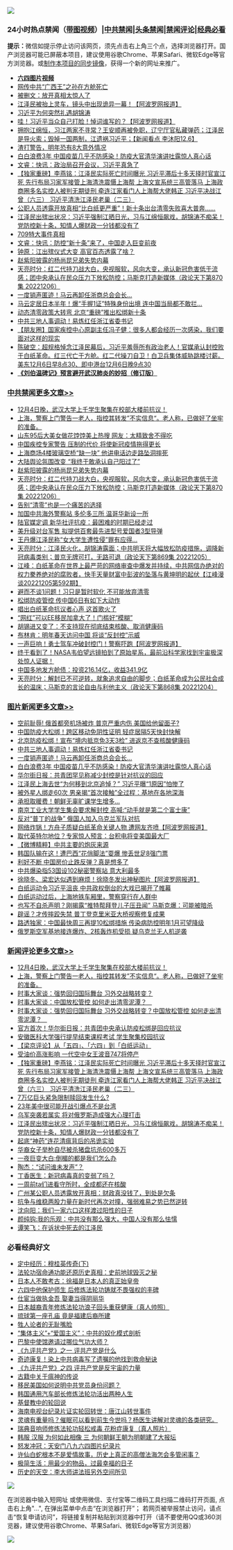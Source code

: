 ![](https://raw.githubusercontent.com/jsvpn/jsproxy/dev/64photo/fqnews-qr.jpg)

<div id="tt">
<h3>24小时热点禁闻（<a href="https://aaa.v2dns.tk/?QAjUl=BgRp5UNKRn&T5Vk=fPVH&Q59Ab=WxGE" target="_blank">带图视频</a>）|<a href="#%E4%B8%AD%E5%85%B1%E7%A6%81%E9%97%BB%E6%9B%B4%E5%A4%9A%E6%96%87%E7%AB%A0">中共禁闻</a>|<a href="#%E5%9B%BE%E7%89%87%E6%96%B0%E9%97%BB%E6%9B%B4%E5%A4%9A%E6%96%87%E7%AB%A0">头条禁闻</a>|<a href="#%E6%96%B0%E9%97%BB%E8%AF%84%E8%AE%BA%E6%9B%B4%E5%A4%9A%E6%96%87%E7%AB%A0">禁闻评论|<a href="#%E5%BF%85%E7%9C%8B%E7%BB%8F%E5%85%B8%E5%A5%BD%E6%96%87">经典必看</a></h3>
<div><b>提示：</b>微信如提示停止访问该网页，须先点击右上角三个点，选择浏览器打开。国产浏览器可能已屏蔽本项目，建议使用谷歌Chrome、苹果Safari、微软Edge等官方浏览器。或<a href="%E5%88%B6%E4%BD%9Cgit%E7%A6%81%E9%97%BB%E9%95%9C%E5%83%8F.md">制作本项目的同步镜像</a>，获得一个新的网址来推广。</div>
<ul>
<li><b><a href="http://d2.v2rss.gq/64.mp4" target="_blank">六四图片视频</a></b></li>
<li><a href="/cnnews/20221207/1820508.md">网传中共“广西王”之孙在方舱死亡</a></li>
<li><a href="/cnnews/20221207/1820645.md">被删文：放开真相太惊人了</a></li>
<li><a href="/cnnews/20221207/1820589.md">江泽民被抬上灵车，镜头中出现诡异一幕！【阿波罗网报道】</a></li>
<li><a href="/baitai/20221207/1820625.md">习近平为何突然礼遇胡锦涛</a></li>
<li><a href="/cnnews/20221207/1820612.md">哇！习近平当众自己打脸！悼词谁写的？【阿波罗网报道】</a></li>
<li><a href="/sohnews/20221207/1820585.md">拥抱江绵恒，习江两家不寻常？王安顺再被免职，辽宁厅官私藏弹药；江泽民是导火索；毁掉一国两制，江遗祸习近平；【新闻看点 李沐阳12.6】</a></li>
<li><a href="/cnnews/20221207/1820529.md">渣打警告，明年恐有8大意外情况</a></li>
<li><a href="/topimagenews/20221207/1820720.md">白白浪费3年 中国疫苗几乎不防感染！防疫大官清华演讲吐露惊人真心话</a></li>
<li><a href="/sohnews/20221207/1820661.md">文睿：快讯：政治局召开会议，习近平真急了</a></li>
<li><a href="/comments/20221207/1820680.md">【独家重磅】李燕铭：江泽民实际死亡时间曝光 习近平滞后十多天择时官宣江死 先行布局习家军接管上海清洗震慑上海帮 上海文宣系统三高管落马 上海政商圈多名实控人被判无期徒刑 牵连江家看门人上海帮大佬韩正 习近平决战江曾（六三） 习近平清洗江泽民老巢（二三）</a></li>
<li><a href="/sohnews/20221207/1820722.md">公职人员透露开放真相“比白纸更严重”！新十条出台清零失败喜大普奔……</a></li>
<li><a href="/comments/20221207/1820629.md">江泽民出殡出状况：习近平强制江晒日光，习与江绵恒飙戏，胡锦涛不痴呆！党防控新十条，知情人爆财政一分钱都没有了</a></li>
<li><a href="/renquan/20221207/1820719.md">709特大事件真相</a></li>
<li><a href="/sohnews/20221207/1820693.md">文睿：快讯：防控“新十条”来了，中国走入巨变前夜</a></li>
<li><a href="/comments/20221207/1820516.md">钟原：江出殡仪式大变 高官百态透露了啥？</a></li>
<li><a href="/cbnews/20221207/1820631.md">赵紫阳披露的杨尚昆兄弟失势内幕</a></li>
<li><a href="/cbnews/20221207/1820630.md">天亮时分：红二代持刀战大白，央视服软，风向大变，承认新冠危害低于流感；团中央承认在民众压力下放松防控；马斯克打造新媒体（政论天下第870集 20221206）</a></li>
<li><a href="/topimagenews/20221207/1820721.md">一度销声匿迹！马云再卸任浙商总会会长…</a></li>
<li><a href="/cnnews/20221207/1820784.md">马云定居日本半年！爆“手握1证”特殊身份出境 连中国当局都不敢拦…</a></li>
<li><a href="/headline/20221207/1820707.md">动态清零政策大转弯 北京“重磅”推出松绑新十条</a></li>
<li><a href="/topimagenews/20221207/1820799.md">中共三地人事调动！易炼红任浙江省委书记</a></li>
<li><a href="/baitai/20221207/1820739.md">【朋友圈】国家疾控中心原副主任冯子健：很多人都会经历一次感染，我们要面对这样的现实</a></li>
<li><a href="/sohnews/20221207/1820743.md">陈破空：超规格悼念江泽民幕后，习近平羞辱所有政治老人！官媒承认封控败于白纸革命。红三代亡于方舱。红二代操刀自卫！白卫兵集体威胁跳楼讨薪。美东12月6日早8点30、即中港台12月6日晚9点30</a></li>
<li><b><a href="/comments/20200207/1272816.md" target="_blank">《刘伯温碑记》预言避开武汉肺炎的妙招（修订版）</a></b></li>
</ul>
</div>

<div class="catlist">
<h3><a href="/cbnews/" target="_blank">中共禁闻</a><span><a href="/cbnews/" target="_blank" rel="nofollow">更多文章>></a></span></h3>
<ul>
<li><a href="/comments/20221208/1820902.md" target="_blank">12月4日晚，武汉大学上千学生聚集在校部大楼前抗议！</a></li>
<li><a href="/comments/20221208/1820899.md" target="_blank">上海，警察上门警告一老人，指控其转发”不实信息“。老人称，已做好了坐牢的准备。</a></li>
<li><a href="/cbnews/20221208/1820863.md" target="_blank">山东95后大美女做花饽饽美上热搜 网友：太精致舍不得吃</a></li>
<li><a href="/cbnews/20221208/1820852.md" target="_blank">中国疾控专家警告 压制的代价 将使新冠疫情拖得更长</a></li>
<li><a href="/cbnews/20221208/1820835.md" target="_blank">上海商场4楼玻璃空桥“缺一块” 他讲电话边走路坠洞摔死</a></li>
<li><a href="/cbnews/20221207/1820800.md" target="_blank">大陆舆论氛围改变 “我终于敢承认自己阳过了”</a></li>
<li><a href="/cbnews/20221207/1820631.md" target="_blank">赵紫阳披露的杨尚昆兄弟失势内幕</a></li>
<li><a href="/cbnews/20221207/1820630.md" target="_blank">天亮时分：红二代持刀战大白，央视服软，风向大变，承认新冠危害低于流感；团中央承认在民众压力下放松防控；马斯克打造新媒体（政论天下第870集 20221206）</a></li>
<li><a href="/cbnews/20221207/1820492.md" target="_blank">告别“清零”也是一个痛苦的选择</a></li>
<li><a href="/cbnews/20221207/1820480.md" target="_blank">加国中共海外警察站 多伦多三所 温哥华新设一所</a></li>
<li><a href="/cbnews/20221206/1820409.md" target="_blank">陆官媒定调 新华社评抗疫：最困难的时期已经走过</a></li>
<li><a href="/cbnews/20221206/1820335.md" target="_blank">美升级对台军售 拟提供百套最先进型号爱国者3型导弹</a></li>
<li><a href="/cbnews/20221206/1820281.md" target="_blank">王丹爆江泽民称“女大学生遭性侵”罪有应得…</a></li>
<li><a href="/cbnews/20221206/1820248.md" target="_blank">天亮时分：江泽民火化，胡锦涛露面；中共明天将大幅放松防疫措施，调降新冠病毒类别；普京无牌可打，无路可退（政论天下第869集 20221205）</a></li>
<li><a href="/cbnews/20221206/1820179.md" target="_blank">江峰：白纸革命在世界上最严苛的网络审查中爆发并持续，中共网信办绝对的权力豢养绝对的腐败者，快手天量财富中彭波的坠落与黄坤明的起伏【江峰漫谈20221205第592期】</a></li>
<li><a href="/cbnews/20221206/1820102.md" target="_blank">避而不谈1问题！习只是暂时软化 不可能放弃清零</a></li>
<li><a href="/cbnews/20221206/1820101.md" target="_blank">松绑防疫管控 传中国6日有如下大动作</a></li>
<li><a href="/cbnews/20221206/1820100.md" target="_blank">唱出白纸革命抗议者心声 这首歌火了</a></li>
<li><a href="/cbnews/20221206/1820099.md" target="_blank">“网红”可以EE移民加拿大了！门槛好“模糊”</a></li>
<li><a href="/cbnews/20221206/1820032.md" target="_blank">胡锡进又变了：不支持现在彻底结束核酸、取消健康码</a></li>
<li><a href="/cbnews/20221205/1820018.md" target="_blank">布林肯：明年春天访问中国 将谈“反封控”示威</a></li>
<li><a href="/cbnews/20221205/1819972.md" target="_blank">一声巨响！勇士驾车冲破封控门！警察吓跑【阿波罗网报道】</a></li>
<li><a href="/comments/20221205/1819955.md" target="_blank">终于看到了！NASA韦伯望远镜拍到了原始星系，最前沿科学家找到宇宙极深处惊人证据！</a></li>
<li><a href="/cbnews/20221205/1819924.md" target="_blank">中国多地发方舱债：投资216.14亿，收益341.9亿</a></li>
<li><a href="/cbnews/20221205/1819832.md" target="_blank">天亮时分：解封已不可逆转，就象追求自由的脚步；白纸革命成为公民社会成长的温床；马斯克的言论自由与利他主义（政论天下第868集 20221204）</a></li>

</ul>
</div>
<div class="catlist">
<h3><a href="/topimagenews/" target="_blank">图片新闻</a><span><a href="/topimagenews/" target="_blank" rel="nofollow">更多文章>></a></span></h3>
<ul>
<li><a href="/topimagenews/20221208/1820871.md" target="_blank">空前耻辱! 俄首都旁机场被炸 普京严重内伤 美国给他留面子?</a></li>
<li><a href="/topimagenews/20221208/1820823.md" target="_blank">中国防疫大松绑！跨区移动免阴性证明 轻症居隔5天快封快解</a></li>
<li><a href="/topimagenews/20221208/1820822.md" target="_blank">北京防疫松绑！宣布“境内抵京免3天3检” 进返京不查核酸健康码</a></li>
<li><a href="/topimagenews/20221207/1820799.md" target="_blank">中共三地人事调动！易炼红任浙江省委书记</a></li>
<li><a href="/topimagenews/20221207/1820721.md" target="_blank">一度销声匿迹！马云再卸任浙商总会会长…</a></li>
<li><a href="/topimagenews/20221207/1820720.md" target="_blank">白白浪费3年 中国疫苗几乎不防感染！防疫大官清华演讲吐露惊人真心话</a></li>
<li><a href="/topimagenews/20221206/1820407.md" target="_blank">华尔街日报：共青团罕见称减少封控是针对抗议的回应</a></li>
<li><a href="/topimagenews/20221206/1820381.md" target="_blank">江泽民上海去世“为何移到北京追悼？” 习近平曝“1原因”怕惨了</a></li>
<li><a href="/topimagenews/20221206/1820380.md" target="_blank">被外星人绑走60次 男亲揭“首次接触”全过程：基地在各地深海</a></li>
<li><a href="/topimagenews/20221206/1820316.md" target="_blank">承担取暖费！朝鲜无辜旷课学生增多…</a></li>
<li><a href="/topimagenews/20221206/1820314.md" target="_blank">南京工业大学学生集会要求解封控 高喊:“动手就是第二个富士康”</a></li>
<li><a href="/topimagenews/20221206/1820272.md" target="_blank">反对“普丁的战争” 俄国人加入乌克兰军队对抗</a></li>
<li><a href="/topimagenews/20221206/1820257.md" target="_blank">网络炸锅！方舟子质疑白纸革命关键人物 遭网友齐喷【阿波罗网报道】</a></li>
<li><a href="/topimagenews/20221206/1820251.md" target="_blank">取代英特尔地位？专家惊人预言：台积电将变美国最大厂</a></li>
<li><a href="/topimagenews/20221206/1820250.md" target="_blank">【微博精粹】中共主要的炮灰来源</a></li>
<li><a href="/topimagenews/20221206/1820249.md" target="_blank">韩国队输在这！遭巴西“花俏脚法”耍爆 惨丢世足8强门票</a></li>
<li><a href="/topimagenews/20221206/1820222.md" target="_blank">利好不断 中国房价止跌反弹？真是想多了</a></li>
<li><a href="/topimagenews/20221206/1820210.md" target="_blank">中共爆染指53国设102秘密警察站 意大利最多</a></li>
<li><a href="/topimagenews/20221206/1820156.md" target="_blank">徐晓冬、梁宏达似遇到麻烦！徐晓冬发出神秘图片【阿波罗网报道】</a></li>
<li><a href="/topimagenews/20221206/1820148.md" target="_blank">白纸运动令习近平沮丧 中共政权倒台的大戏已揭开了帷幕</a></li>
<li><a href="/topimagenews/20221206/1820140.md" target="_blank">白纸运动过后，上海地铁车厢里，警察穿行在人群中</a></li>
<li><a href="/topimagenews/20221206/1820092.md" target="_blank">也写不自杀声明？刚揭露“推特帮拜登儿子压丑闻” 马斯克爆：可能被暗杀</a></li>
<li><a href="/topimagenews/20221206/1820053.md" target="_blank">辟谣？才传摔跤失禁 普丁登克里米亚大桥视察修复成果</a></li>
<li><a href="/topimagenews/20221206/1820043.md" target="_blank">路透独家：中国最快周三再提10松绑措施 传染病防控明年1月可望降级</a></li>
<li><a href="/topimagenews/20221206/1820042.md" target="_blank">俄罗斯空军基地接连爆炸、2核轰炸机受损 疑乌克兰无人机逆袭</a></li>

</ul>
</div>
<div class="catlist">
<h3><a href="/comments/" target="_blank">新闻评论</a><span><a href="/comments/" target="_blank" rel="nofollow">更多文章>></a></span></h3>
<ul>
<li><a href="/comments/20221208/1820902.md" target="_blank">12月4日晚，武汉大学上千学生聚集在校部大楼前抗议！</a></li>
<li><a href="/comments/20221208/1820899.md" target="_blank">上海，警察上门警告一老人，指控其转发”不实信息“。老人称，已做好了坐牢的准备。</a></li>
<li><a href="/comments/20221207/1820814.md" target="_blank">时事大家谈：强势回归国际舞台 习外交战略转变？</a></li>
<li><a href="/comments/20221207/1820813.md" target="_blank">时事大家谈：中国放松管控 如何走出清零泥潭？&#160; &#160;</a></li>
<li><a href="/comments/20221207/1820798.md" target="_blank">时事大家谈：强势回归国际舞台 习外交战略转变？中国放松管控 如何走出清零泥潭？&#160; &#160;</a></li>
<li><a href="/comments/20221207/1820763.md" target="_blank">官方首次！华尔街日报：共青团中央承认防疫松绑是回应抗议</a></li>
<li><a href="/comments/20221207/1820762.md" target="_blank">安徽医科大学强行提早结束课程考试 学生聚集校园抗议</a></li>
<li><a href="/comments/20221207/1820757.md" target="_blank">【梁京评论】从「五四」、「六四」到「白纸运动」</a></li>
<li><a href="/comments/20221207/1820732.md" target="_blank">受油价高涨影响 一代空中女王波音747将停产</a></li>
<li><a href="/comments/20221207/1820680.md" target="_blank">【独家重磅】李燕铭：江泽民实际死亡时间曝光 习近平滞后十多天择时官宣江死 先行布局习家军接管上海清洗震慑上海帮 上海文宣系统三高管落马 上海政商圈多名实控人被判无期徒刑 牵连江家看门人上海帮大佬韩正 习近平决战江曾（六三） 习近平清洗江泽民老巢（二三）</a></li>
<li><a href="/comments/20221207/1820636.md" target="_blank">7万亿巨头紧急限制赎回发生什么?</a></li>
<li><a href="/comments/20221207/1820634.md" target="_blank">23年美中很可能开战引爆点不是台湾</a></li>
<li><a href="/comments/20221207/1820633.md" target="_blank">乌军突袭若属实 将对俄罗斯造成强大心理打击</a></li>
<li><a href="/comments/20221207/1820629.md" target="_blank">江泽民出殡出状况：习近平强制江晒日光，习与江绵恒飙戏，胡锦涛不痴呆！党防控新十条，知情人爆财政一分钱都没有了</a></li>
<li><a href="/comments/20221207/1820607.md" target="_blank">起底“神药”连花清瘟背后的吊诡实验</a></li>
<li><a href="/comments/20221207/1820605.md" target="_blank">华裔女子举枪自尽被杀猪盘坑杀600多万</a></li>
<li><a href="/comments/20221207/1820604.md" target="_blank">一夜巨变大白:倒楣的都是我们怎么办</a></li>
<li><a href="/comments/20221207/1820588.md" target="_blank">陶杰：“试问谁未发声”？</a></li>
<li><a href="/comments/20221207/1820587.md" target="_blank">丁香医生：新冠病毒真的变弱了吗？</a></li>
<li><a href="/comments/20221207/1820586.md" target="_blank">一周前ta们进看守所时，全成都还在核酸</a></li>
<li><a href="/comments/20221207/1820568.md" target="_blank">广州某公职人员透露放开真相：财政真没钱了，到处是欠条</a></li>
<li><a href="/comments/20221207/1820567.md" target="_blank">抗争与维稳两股力量在新时代再次对撞，强弱难易之势已然逆转</a></li>
<li><a href="/comments/20221207/1820557.md" target="_blank">沈向阳：我们一家六口这样渡过阳性的日子</a></li>
<li><a href="/comments/20221207/1820556.md" target="_blank">颜纯钩:我的乐观：中共没有那么强大，中国人没有那么怯懦</a></li>
<li><a href="/comments/20221207/1820527.md" target="_blank">谭笑飞：在诉状中死去的江泽民</a></li>

</ul>
</div>

<div class="catlist">
<h3>必看经典好文</h3>
<ul>
<li><a href="/tculture/xiulian/20151108/468739.md" target="_blank">定中经历：穆桂英传奇(下)</a></li>
<li><a href="/tculture/20121025/73069.md" target="_blank">法轮功宿命通功能还原历史真相：史前地球毁灭之秘</a></li>
<li><a href="/sohnews/20160609/543313.md" target="_blank">日本人不敢考古：徐福是日本人的真正始皇帝</a></li>
<li><a href="/comments/20200926/1403542.md" target="_blank">六四中他保护师生 后修炼法轮功铸就不畏强权的丰碑</a></li>
<li><a href="/lifebaike/20161111/612348.md" target="_blank">仕宦当做执金吾 娶妻当得阴丽华</a></li>
<li><a href="/comments/20211023/1642745.md" target="_blank">日本越裔青年修炼法轮功浪子回头重获健康（真人帅照）</a></li>
<li><a href="/bannedvideo/20220418/1720873.md" target="_blank">琉球第一座孔庙 竟是福建后裔所建</a></li>
<li><a href="/comments/20200606/783250.md" target="_blank">牲人论者的无耻嘴脸</a></li>
<li><a href="/comments/20201007/1409565.md" target="_blank">“集体主义”+“爱国主义”：中共的奴化模式剖析</a></li>
<li><a href="/comments/20210728/1595695.md" target="_blank">巴黎中使馆邀请过哪位气功大师？</a></li>
<li><a href="/bookonline/20131116/201056.md" target="_blank">《九评共产党》之一 评共产党是什么</a></li>
<li><a href="/topimagenews/20210131/1478453.md" target="_blank">奇迹康复！染上中共病毒写了遗嘱的他找到救命秘诀</a></li>
<li><a href="/bookonline/20131116/201053.md" target="_blank">《九评共产党》之四 评共产党是反宇宙的力量</a></li>
<li><a href="/ccpdope/20200531/1337409.md" target="_blank">古籍中关于瘟神的传说</a></li>
<li><a href="/comments/20220819/1773759.md" target="_blank">移民美国如何说明中共党员身份问题？</a></li>
<li><a href="/cbnews/20220922/1787482.md" target="_blank">韩国通用汽车部长修炼法轮功活出两种人生</a></li>
<li><a href="/comments/20220503/1727726.md" target="_blank">基督教中的轮回说</a></li>
<li><a href="/aomi/life/20150328/379826.md" target="_blank">海南电视台纪录片证实轮回转世：唐江山转世事件</a></li>
<li><a href="/bannedvideo/20210915/1623919.md" target="_blank">灵魂有重量吗？催眠可以看到前生今世吗？杨医生讲解对灵魂的各类研究。</a></li>
<li><a href="/comments/20210907/1620306.md" target="_blank">瑞典音响师修炼法轮功轻松戒毒 花粉症康复（真人照片）</a></li>
<li><a href="/bannedvideo/20220328/1710971.md" target="_blank">韩服 汉服 为何如此相像 三 为何朝鲜王朝为明朝建了大报坛</a></li>
<li><a href="/comments/20200604/783200.md" target="_blank">怒发冲冠：天安门八九六四图片纪录片</a></li>
<li><a href="/cnnews/20180504/937198.md" target="_blank">许仙白蛇根本不是爱情故事，历史上真正的高僧法海怎会多管闲事？</a></li>
<li><a href="/comments/20221023/1801109.md" target="_blank">极简生活：用最少的物品，过最幸福的日子</a></li>
<li><a href="/tculture/20121025/73064.md" target="_blank">历史的天空：李大师讲法班另外空间所见</a></li>

</ul>
</div>

![](https://raw.githubusercontent.com/jsvpn/jsproxy/dev/64photo/fqnews-qr.jpg)

在浏览器中输入短网址 或使用微信、支付宝等二维码工具扫描二维码打开页面, 点击右上角"...", 在弹出菜单中点击“在浏览器打开”； 若网页被举报禁止访问，请点击“恢复申请访问”，将链接复制并粘贴到浏览器中打开（请不要使用QQ或360浏览器，建议使用谷歌Chrome、苹果Safari、微软Edge等官方浏览器）

![](https://raw.githubusercontent.com/jsvpn/jsproxy/dev/64photo/wx.jpg)